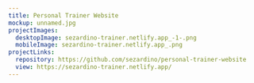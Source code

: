 ```yaml
---
title: Personal Trainer Website
mockup: unnamed.jpg
projectImages:
  desktopImage: sezardino-trainer.netlify.app_-1-.png
  mobileImage: sezardino-trainer.netlify.app_.png
projectLinks:
  repository: https://github.com/sezardino/personal-trainer-website
  view: https://sezardino-trainer.netlify.app/
---
```

